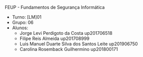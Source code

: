 FEUP - Fundamentos de Segurança Informática

* Turno: [LM]01
* Grupo: 06
* Alunos:
    - Jorge Levi Perdigoto da Costa up201706518
    - Filipe Reis Almeida up201708999
    - Luis Manuel Duarte Silva dos Santos Leite up201906750
    - Carolina Rosemback Guilhermino up201800171
   
